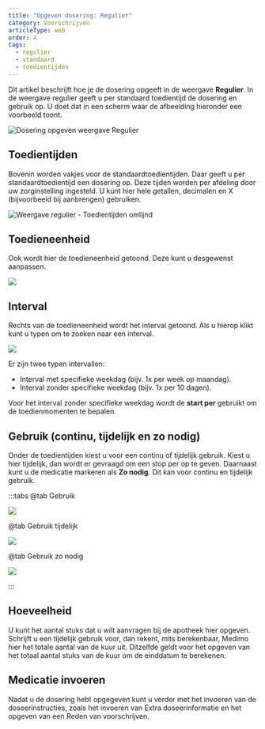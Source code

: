 ```yaml
---
title: "Opgeven dosering: Regulier"
category: Voorschrijven
articleType: web
order: 4
tags:
  - regulier
  - standaard
  - toedientijden
---
```


Dit artikel beschrijft hoe je de dosering opgeeft in de weergave **Regulier**. In de weergave regulier geeft u per standaard toedientijd de dosering en gebruik op. U doet dat in een scherm waar de afbeelding hieronder een voorbeeld toont.

![Dosering opgeven weergave Regulier](/uploads/weergave-regulier.png "Dosering opgeven weergave Regulier")

## Toedientijden

Bovenin worden vakjes voor de standaardtoedientijden. Daar geeft u per standaardtoedientijd een dosering op. Deze tijden worden per afdeling door uw zorginstelling ingesteld. U kunt hier hele getallen, decimalen en X (bijvoorbeeld bij aanbrengen) gebruiken.

![Weergave regulier - Toedientijden omlijnd](/uploads/weergave-regulier-tt-omlijnd.png "Weergave regulier - Toedientijden omlijnd")

## Toedieneenheid

Ook wordt hier de toedieneenheid getoond. Deze kunt u desgewenst aanpassen.

![](/uploads/weergave-regulier-te-omlijnd.png)

## Interval

Rechts van de toedieneenheid wordt het interval getoond. Als u hierop klikt kunt u typen om te zoeken naar een interval.

![](/uploads/weergave-regulier-ti-omlijnd.png)

Er zijn twee typen intervallen:

- Interval met specifieke weekdag (bijv. 1x per week op maandag).
- Interval zonder specifieke weekdag (bijv. 1x per 10 dagen).

Voor het interval zonder specifieke weekdag wordt de **start per** gebruikt om de toedienmomenten te bepalen.

## Gebruik (continu, tijdelijk en zo nodig)

Onder de toedientijden kiest u voor een continu of tijdelijk gebruik. Kiest u hier tijdelijk, dan wordt er gevraagd om een stop per op te geven. Daarnaast kunt u de medicatie markeren als **Zo nodig**. Dit kan voor continu en tijdelijk gebruik.

:::tabs
@tab Gebruik

![](/uploads/weergave-regulier-gebruik-omlijnd.png)

@tab Gebruik tijdelijk

![](/uploads/weergave-regulier-tijdelijk-stop-per-omlijnd.png)

@tab Gebruik zo nodig

![](/uploads/weergave-regulier-zonodig.png)

:::

## Hoeveelheid

U kunt het aantal stuks dat u wilt aanvragen bij de apotheek hier opgeven. Schrijft u een tijdelijk gebruik voor, dan rekent, mits berekenbaar, Medimo hier het totale aantal van de kuur uit. Ditzelfde geldt voor het opgeven van het totaal aantal stuks van de kuur om de einddatum te berekenen.

## Medicatie invoeren

Nadat u de dosering hebt opgegeven kunt u verder met het invoeren van de doseerinstructies, zoals het invoeren van Extra doseerinformatie en het opgeven van een Reden van voorschrijven.
